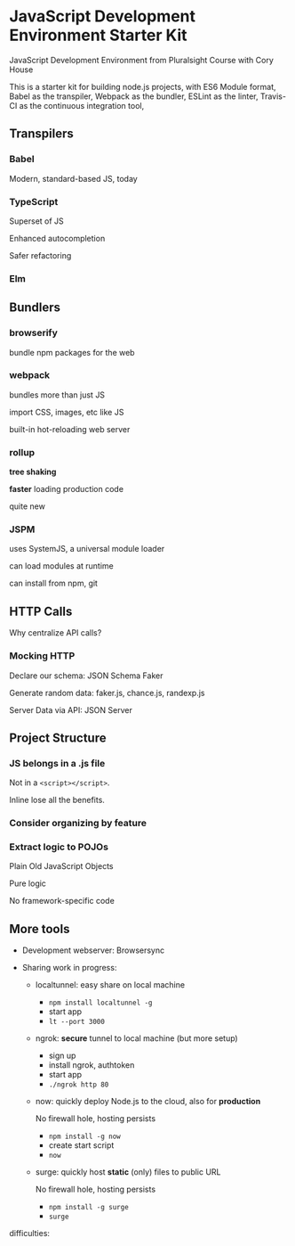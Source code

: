 # JavaScript Development Environment Starter Kit
JavaScript Development Environment from Pluralsight Course with Cory House

This is a starter kit for building node.js projects, with ES6 Module format, Babel as the transpiler, Webpack as the bundler, ESLint as the linter, Travis-CI as the continuous integration tool, 

## Transpilers

### Babel

Modern, standard-based JS, today

### TypeScript

Superset of JS

Enhanced autocompletion

Safer refactoring

### Elm

## Bundlers

### browserify

bundle npm packages for the web

### webpack

bundles more than just JS

import CSS, images, etc like JS

built-in hot-reloading web server

### rollup

**tree shaking**

**faster** loading production code

quite new

### JSPM

uses SystemJS, a universal module loader

can load modules at runtime

can install from npm, git

## HTTP Calls

Why centralize API calls?

### Mocking HTTP

Declare our schema: JSON Schema Faker

Generate random data: faker.js, chance.js, randexp.js

Server Data via API: JSON Server

## Project Structure

### JS belongs in a .js file

Not in a `<script></script>`.

Inline lose all the benefits.

### Consider organizing by feature

### Extract logic to POJOs

Plain Old JavaScript Objects

Pure logic

No framework-specific code

## More tools

* Development webserver: Browsersync

* Sharing work in progress: 

  * localtunnel: easy share on local machine

    * `npm install localtunnel -g`
    * start app
    * `lt --port 3000`

  * ngrok: **secure** tunnel to local machine (but more setup)

    * sign up
    * install ngrok, authtoken
    * start app
    * `./ngrok http 80`

  * now: quickly deploy Node.js to the cloud, also for **production**

    No firewall hole, hosting persists

    * `npm install -g now`
    * create start script
    * `now`

  * surge: quickly host **static** (only) files to public URL

    No firewall hole, hosting persists

    * `npm install -g surge`
    * `surge`





difficulties:

